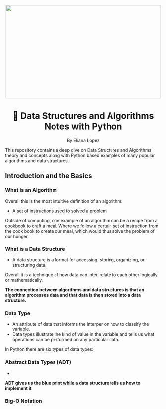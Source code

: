 <br />
 <p align="center">
    <img src="https://github.com/elianalopez/Data-Structures-and-Algorithms-Notes-with-Python/blob/main/Images/DS%26ANotes.png" width="500" height="300">
    <h1 align="center">📝 Data Structures and Algorithms Notes with Python</h1>
    <p align="center" class="h6">By Eliana Lopez</p>
This repository contains a deep dive on Data Structures and Algorithms theory and concepts along with Python based examples of many popular algorithms and data structures.

## Introduction and the Basics

### What is an Algorithm
Overall this is the most intuitive definition  of an algorithm:

* A set of instructions used to solved a problem
 
Outside of computing, one example of an algorithm can be a recipe from a cookbook to craft a meal. Where we follow a certain set of instruction from the cook book to create our meal, which would thus solve the problem of our hunger. 

### What is a Data Structure

* A data structure is a format for accessing, storing, organizing, or structuring data.

Overall it is a technique of how data can inter-relate to each other logically or mathematically. 

**The connection between algorithms and data structures is that an algorithm processes data and that data is then stored into a data structure.**
### Data Type

* An attribute of data that informs the interper on how to classify the variable. 
* Data types illustrate the kind of value in the variable and tells us what operations can be performed on any particular data. 

In Python there are six types of data types:

### Abstract Data Types (ADT)
*
**ADT gives us the blue print while a data structure tells us how to implement it**

### Big-O Notation 

